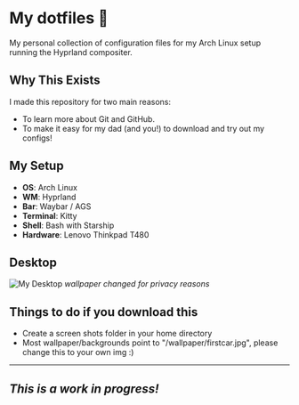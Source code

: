 #  My dotfiles 🐧

My personal collection of configuration files for my Arch Linux setup running the Hyprland compositer.

## Why This Exists

I made this repository for two main reasons:
* To learn more about Git and GitHub.
* To make it easy for my dad (and you!) to download and try out my configs!

## My Setup
* **OS**: Arch Linux
* **WM**: Hyprland
* **Bar**: Waybar / AGS
* **Terminal**: Kitty
* **Shell**: Bash with Starship
* **Hardware**: Lenovo Thinkpad T480

## Desktop
![My Desktop](./2025-08-31-192630_hyprshot.png)
*wallpaper changed for privacy reasons*


## Things to do if you download this
* Create a screen shots folder in your home directory
* Most wallpaper/backgrounds point to "/wallpaper/firstcar.jpg", please change this to your own img :)

---
*This is a work in progress!*
---
